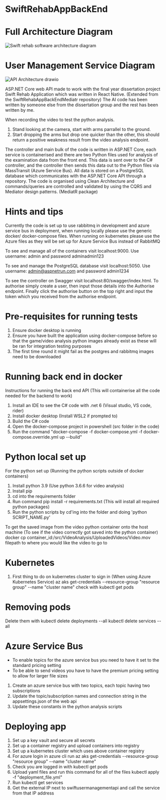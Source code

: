 # SwiftRehabAppBackEnd

# Full Architecture Diagram

![Swift rehab software architecture diagram](https://user-images.githubusercontent.com/74770850/208656458-7f777d4f-3f04-401f-846d-d1445b91ae10.png)

# User Management Service Diagram

![API Architecture drawio](https://user-images.githubusercontent.com/74770850/208656499-340134f9-e66c-4865-9d47-dea95fc1b68d.png)


ASP.NET Core web API made to work with the final year dissertation project Swift Rehab Application which was written in React Native. (Extended from the SwiftRehabAppBackEndMediatr repository)
The AI code has been written by someone else from the dissertation group and the rest has been written by me.

When recording the video to test the python analysis.
1. Stand looking at the camera, start with arms parrallel to the ground.
2. Start dropping the arms but drop one quicker than the other, this should return a positive weakness result from the video analysis endpoint.

The controller and main bulk of the code is written in ASP.NET Core, each service is containerised and there are two Python files used for analysis of the examination data from the front end. This data is sent over to the C# controller, and the controller then sends this data out to the Python files via MassTransit (Azure Service Bus).
All data is stored on a PostgreSQL database which communicates with the ASP.NET Core API through a repository.
The code is organised using Clean Architecture and commands/queries are controlled and validated by using the CQRS and Mediator design patterns. (MediatR package)

# Hints and tips

Currently the code is set up to use rabbitmq in development and azure service bus in deployment, when running locally please use the generic docker/ docker-compose files. When running on kubernetes please use the Azure files as they will be set up for Azure Service Bus instead of RabbitMQ

To see and manage all of the containers visit localhost:9000. Use username: admin and password adminadmin123

To see and manage the PostgreSQL database visit localhost:5050. Use username: admin@aspnetrun.com and password admin1234

To see the controller on Swagger visit localhost:80/swagger/index.html. To authorise simply create a user, then input those details into the Authorise endpoint. Finally click the authorise button on the top right and input the token which you received from the authorise endpoint.

# Pre-requisites for running tests

1. Ensure docker desktop is running
2. Ensure you have built the application using docker-compose before so that the game/video analysis python images already exist as these will be ran for integration testing purposes
3. The first time round it might fail as the postgres and rabbitmq images need to be downloaded

# Running back end in docker

Instructions for running the back end API (This will containerise all the code needed for the backend to work)

1. Install an IDE to see the C# code with .net 6 (Visual studio, VS code, rider)
2. Install docker desktop (Install WSL2 if prompted to)
3. Build the C# code
4. Open the docker-compose project in powershell (src folder in the code)
5. Run the command "docker-compose -f docker-compose.yml -f docker-compose.override.yml up --build"

# Python local set up 

For the python set up (Running the python scripts outside of docker containers)
1. Install python 3.9 (Use python 3.6.6 for video analysis)
2. Install pip
3. cd into the requirements folder
4. Run command pip install -r requirements.txt (This will install all required python packages)
5. Run the python scripts by cd'ing into the folder and doing 'python SCRIPT_NAME.py' 

To get the saved image from the video python container onto the host machine (To see if the video correctly got saved into the python container)
docker cp container_id:/src/VideoAnalysis/UploadedVideos/Video.mov filepath to where you would like the video to go to

# Kubernetes 

1. First thing to do on kubernetes cluster to sign in (When using Azure Kubernetes Service)
   az aks get-credentials --resource-group "resource group" --name "cluster name"
   check with kubectl get pods

# Removing pods
Delete them with kubectl delete deployments --all
kubectl delete services --all

# Azure Service Bus 
- To enable topics for the azure service bus you need to have it set to the standard pricing setting
- To be able to send videos you have to have the premium pricing setting to allow for larger file sizes

1. Create an azure service bus with two topics, each topic having two subscriptions
2. Update the topic/subscription names and connection string in the appsettings.json of the web api
3. Update these constants in the python analysis scripts

# Deploying app 
1. Set up a key vault and secure all secrets
2. Set up a container registry and upload containers into registry
3. Set up a kubernetes cluster which uses above container registry
4. For azure login in azure cli run az aks get-credentials --resource-group "resource group" --name "cluster name"
5. Check you are logged in with kubectl get pods
6. Upload yaml files and run this command for all of the files kubectl apply -f "deployment_file.yml" 
7. Run kubectl get services
8. Get the external IP next to swiftusermanagementapi and call the service from that IP address
   

